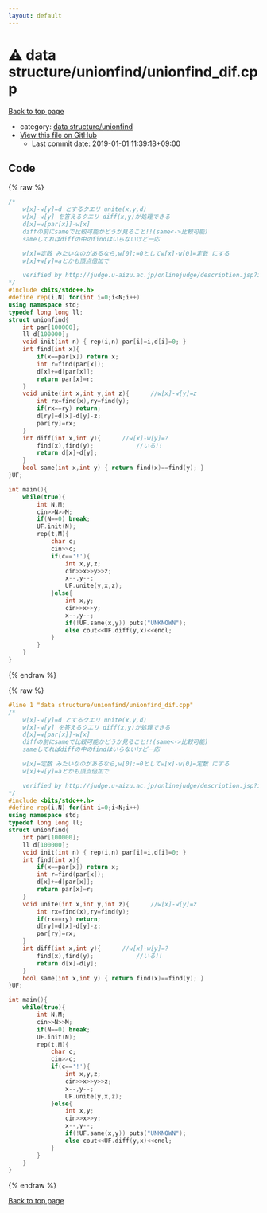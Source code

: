```yaml
---
layout: default
---
```


<!-- mathjax config similar to math.stackexchange -->
<script type="text/javascript" async
  src="https://cdnjs.cloudflare.com/ajax/libs/mathjax/2.7.5/MathJax.js?config=TeX-MML-AM_CHTML">
</script>
<script type="text/x-mathjax-config">
  MathJax.Hub.Config({
    TeX: { equationNumbers: { autoNumber: "AMS" }},
    tex2jax: {
      inlineMath: [ ['$','$'] ],
      processEscapes: true
    },
    "HTML-CSS": { matchFontHeight: false },
    displayAlign: "left",
    displayIndent: "2em"
  });
</script>

<script type="text/javascript" src="https://cdnjs.cloudflare.com/ajax/libs/jquery/3.4.1/jquery.min.js"></script>
<script src="https://cdn.jsdelivr.net/npm/jquery-balloon-js@1.1.2/jquery.balloon.min.js" integrity="sha256-ZEYs9VrgAeNuPvs15E39OsyOJaIkXEEt10fzxJ20+2I=" crossorigin="anonymous"></script>
<script type="text/javascript" src="../../../assets/js/copy-button.js"></script>
<link rel="stylesheet" href="../../../assets/css/copy-button.css" />


# :warning: data structure/unionfind/unionfind_dif.cpp

<a href="../../../index.html">Back to top page</a>

* category: <a href="../../../index.html#c2dde45cf8b056fa1d016e48f1da538e">data structure/unionfind</a>
* <a href="{{ site.github.repository_url }}/blob/master/data structure/unionfind/unionfind_dif.cpp">View this file on GitHub</a>
    - Last commit date: 2019-01-01 11:39:18+09:00




## Code

<a id="unbundled"></a>
{% raw %}
```cpp
/*
	w[x]-w[y]=d とするクエリ unite(x,y,d)
	w[x]-w[y] を答えるクエリ diff(x,y)が処理できる
	d[x]=w[par[x]]-w[x]
	diffの前にsameで比較可能かどうか見ること!!(same<->比較可能)
	sameしてればdiffの中のfindはいらないけど一応

	w[x]=定数 みたいなのがあるなら,w[0]:=0としてw[x]-w[0]=定数 にする
	w[x]+w[y]=aとかも頂点倍加で

	verified by http://judge.u-aizu.ac.jp/onlinejudge/description.jsp?id=1330
*/
#include <bits/stdc++.h>
#define rep(i,N) for(int i=0;i<N;i++)
using namespace std;
typedef long long ll;
struct unionfind{
	int par[100000];
	ll d[100000];
	void init(int n) { rep(i,n) par[i]=i,d[i]=0; }
	int find(int x){
		if(x==par[x]) return x;
		int r=find(par[x]);
		d[x]+=d[par[x]];
		return par[x]=r;
	}
	void unite(int x,int y,int z){		//w[x]-w[y]=z	
		int rx=find(x),ry=find(y);
		if(rx==ry) return;
		d[ry]=d[x]-d[y]-z;
		par[ry]=rx;
	}
	int diff(int x,int y){		//w[x]-w[y]=?
		find(x),find(y);			//いる!!
		return d[x]-d[y];
	}
	bool same(int x,int y) { return find(x)==find(y); }
}UF;

int main(){
	while(true){
		int N,M;
		cin>>N>>M;
		if(N==0) break;
		UF.init(N);
		rep(t,M){
			char c;
			cin>>c;
			if(c=='!'){
				int x,y,z;
				cin>>x>>y>>z;
				x--,y--;
				UF.unite(y,x,z);
			}else{
				int x,y;
				cin>>x>>y;
				x--,y--;
				if(!UF.same(x,y)) puts("UNKNOWN");
				else cout<<UF.diff(y,x)<<endl;
			}
		}
	}
}
```
{% endraw %}

<a id="bundled"></a>
{% raw %}
```cpp
#line 1 "data structure/unionfind/unionfind_dif.cpp"
/*
	w[x]-w[y]=d とするクエリ unite(x,y,d)
	w[x]-w[y] を答えるクエリ diff(x,y)が処理できる
	d[x]=w[par[x]]-w[x]
	diffの前にsameで比較可能かどうか見ること!!(same<->比較可能)
	sameしてればdiffの中のfindはいらないけど一応

	w[x]=定数 みたいなのがあるなら,w[0]:=0としてw[x]-w[0]=定数 にする
	w[x]+w[y]=aとかも頂点倍加で

	verified by http://judge.u-aizu.ac.jp/onlinejudge/description.jsp?id=1330
*/
#include <bits/stdc++.h>
#define rep(i,N) for(int i=0;i<N;i++)
using namespace std;
typedef long long ll;
struct unionfind{
	int par[100000];
	ll d[100000];
	void init(int n) { rep(i,n) par[i]=i,d[i]=0; }
	int find(int x){
		if(x==par[x]) return x;
		int r=find(par[x]);
		d[x]+=d[par[x]];
		return par[x]=r;
	}
	void unite(int x,int y,int z){		//w[x]-w[y]=z	
		int rx=find(x),ry=find(y);
		if(rx==ry) return;
		d[ry]=d[x]-d[y]-z;
		par[ry]=rx;
	}
	int diff(int x,int y){		//w[x]-w[y]=?
		find(x),find(y);			//いる!!
		return d[x]-d[y];
	}
	bool same(int x,int y) { return find(x)==find(y); }
}UF;

int main(){
	while(true){
		int N,M;
		cin>>N>>M;
		if(N==0) break;
		UF.init(N);
		rep(t,M){
			char c;
			cin>>c;
			if(c=='!'){
				int x,y,z;
				cin>>x>>y>>z;
				x--,y--;
				UF.unite(y,x,z);
			}else{
				int x,y;
				cin>>x>>y;
				x--,y--;
				if(!UF.same(x,y)) puts("UNKNOWN");
				else cout<<UF.diff(y,x)<<endl;
			}
		}
	}
}

```
{% endraw %}

<a href="../../../index.html">Back to top page</a>

